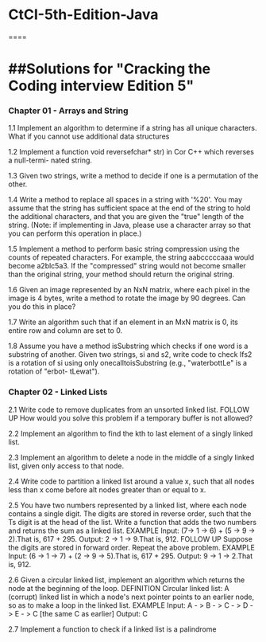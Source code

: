 # CtCI-5th-Edition-Java
====


##Solutions for "Cracking the Coding interview Edition 5"
=======

### Chapter 01 -  Arrays and String

1.1 Implement an algorithm to determine if a string has all unique characters. What if
you cannot use additional data structures

1.2 Implement a function void reversefchar* str) in Cor C++ which reverses a null-termi-
nated string.

1.3 Given two strings, write a method to decide if one is a permutation of the other.

1.4 Write a method to replace all spaces in a string with '%20'. You may assume that the
string has sufficient space at the end of the string to hold the additional characters,
and that you are given the "true" length of the string. (Note: if implementing in Java,
please use a character array so that you can perform this operation in place.)

1.5 Implement a method to perform basic string compression using the counts of
repeated characters. For example, the string aabcccccaaa would become
a2blc5a3. If the "compressed" string would not become smaller than the original
string, your method should return the original string.

1.6 Given an image represented by an NxN matrix, where each pixel in the image is 4
bytes, write a method to rotate the image by 90 degrees. Can you do this in place?

1.7 Write an algorithm such that if an element in an MxN matrix is 0, its entire row and
column are set to 0.

1.8 Assume you have a method isSubstring which checks if one word is a substring
of another. Given two strings, si and s2, write code to check Ifs2 is a rotation of si
using only onecalltoisSubstring (e.g., "waterbottLe" is a rotation of "erbot-
tLewat").

### Chapter 02 -  Linked Lists

2.1 Write code to remove duplicates from an unsorted linked list.
FOLLOW UP
How would you solve this problem if a temporary buffer is not allowed?

2.2 Implement an algorithm to find the kth to last element of a singly linked list.

2.3 Implement an algorithm to delete a node in the middle of a singly linked list, given
only access to that node.

2.4 Write code to partition a linked list around a value x, such that all nodes less than x
come before alt nodes greater than or equal to x.

2.5 You have two numbers represented by a linked list, where each node contains a
single digit. The digits are stored in reverse order, such that the Ts digit is at the
head of the list. Write a function that adds the two numbers and returns the sum
as a linked list.
EXAMPLE
Input: (7-> 1 -> 6) + (5 -> 9 -> 2).That is, 617 + 295.
Output: 2 -> 1 -> 9.That is, 912.
FOLLOW UP
Suppose the digits are stored in forward order. Repeat the above problem.
EXAMPLE
Input: (6 -> 1 -> 7) + (2 -> 9 -> 5).That is, 617 + 295.
Output: 9 -> 1 -> 2.That is, 912.

2.6 Given a circular linked list, implement an algorithm which returns the node at
the beginning of the loop.
DEFINITION
Circular linked list: A (corrupt) linked list in which a node's next pointer points
to an earlier node, so as to make a loop in the linked list.
EXAMPLE
Input: A - > B - > C - > D - > E - > C [the same C as earlier]
Output: C

2.7 Implement a function to check if a linked list is a palindrome











